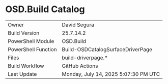 ﻿# OSD.Build Catalog

| | |
|-|-|
| Owner | David Segura |
| Build Version | 25.7.14.2 |
| PowerShell Module | OSD.Build |
| PowerShell Function | Build-OSDCatalogSurfaceDriverPage |
| Files | build-driverpage.* |
| Build Workflow | GitHub Actions |
| Last Update | Monday, July 14, 2025 5:07:30 PM UTC |
